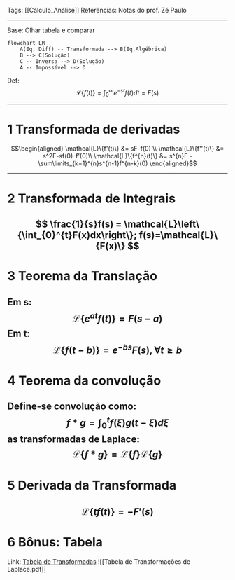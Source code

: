 Tags: [[Cálculo_Análise]]
Referências: Notas do prof. Zé Paulo

---
Base: Olhar tabela e comparar
```mermaid
flowchart LR
	A(Eq. Diff) -- Transformada --> B(Eq.Algébrica)
	B --> C(Solução)
	C -- Inversa --> D(Solução)
	A -- Impossível --> D
```

Def:
$$
\mathcal{L}\{f(t)\} = \int_{0}^{\infty} e^{-st} f(t) dt = F(s)
$$

---
# 1   Transformada de derivadas
$$\begin{aligned}
\mathcal{L}\{f'(t)\} &= sF-f(0) \\
\mathcal{L}\{f''(t)\} &= s^2F-sf(0)-f'(0)\\
\mathcal{L}\{f^{n}(t)\} &= s^{n}F - \sum\limits_{k=1}^{n}s^{n-1}f^{n-k}(0) 
\end{aligned}$$

---
# 2   Transformada de Integrais
$$
\frac{1}{s}f(s) = \mathcal{L}\left\{\int_{0}^{t}F(x)dx\right\}; f(s)=\mathcal{L}\{F(x)\}
$$
---
# 3   Teorema da Translação
Em s:
$$
\mathcal{L}\{ e^{at}f(t)\} = F(s-a)
$$
Em t:
$$
\mathcal{L}\{f(t-b)\} = e^{-bs}F(s), \forall t \geq b
$$
---
# 4   Teorema da convolução
Define-se convolução como:
$$
f \ast g = \int_{0}^{t} f(\xi)g(t-\xi)d\xi
$$
as transformadas de Laplace:
$$
\mathcal{L}\{f\ast g\} = \mathcal{L}\{f\}\mathcal{L}\{g\}
$$
---
# 5   Derivada da Transformada
$$
\mathcal{L}\{tf(t)\} = -F'(s)
$$
---
# 6   Bônus: Tabela
Link: [Tabela de Transformadas](https://drive.google.com/file/d/17HndRAvVTiVQ7xPo2ocqM1Z6ZtbpjPQM/view?usp=drive_link)
![[Tabela de Transformações de Laplace.pdf]]
